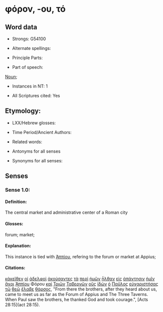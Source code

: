 # φόρον, -ου, τό

<!-- Status: S2=NeedsFinalCheck -->
<!-- Lexica used for edits: BDAG, FFM, LN, A-S -->

## Word data

* Strongs: G54100

* Alternate spellings:

* Principle Parts: 

* Part of speech: 

[Noun](http://ugg.readthedocs.io/en/latest/noun.html); 

* Instances in NT: 1

* All Scriptures cited: Yes

## Etymology: 

* LXX/Hebrew glosses: 

* Time Period/Ancient Authors: 

* Related words: 

* Antonyms for all senses

* Synonyms for all senses: 

## Senses 

### Sense 1.0:

#### Definition: 

The central market and administrative center of a Roman city

#### Glosses:

forum; market;

#### Explanation:

This instance is tied with [Ἀππίου](../G06750/01.md), refering to the forum or market at Appius;

#### Citations:

[κἀκεῖθεν](../G25470/01.md) [οἱ](../G35880/01.md) [ἀδελφοὶ](../G00800/01.md) [ἀκούσαντες](../G01910/01.md) [τὰ](../G35880/01.md) [περὶ](../G40120/01.md) [ἡμῶν](../G14730/01.md) [ἦλθαν](../G20640/01.md) [εἰς](../G15190/01.md) [ἀπάντησιν](../G05290/01.md) [ἡμῖν](../G14730/01.md) [ἄχρι](../G08910/01.md) [Ἀππίου](../G06750/01.md) Φόρου [καὶ](../G25320/01.md) [Τριῶν](../G51400/01.md) [Ταβερνῶν](../G49990/01.md) [οὓς](../G37390/01.md) [ἰδὼν](../G37080/01.md) [ὁ](../G35880/01.md) [Παῦλος](../G39720/01.md) [εὐχαριστήσας](../G21680/01.md) [τῷ](../G35880/01.md) [θεῷ](../G23160/01.md) [ἔλαβε](../G29830/01.md) [θάρσος](../G22940/01.md), "From there the brothers, after they heard about us, came to meet us as far as the Forum of Appius and The Three Taverns. When Paul saw the brothers, he thanked God and took courage.", [Acts 28:15](act 28:15). 
